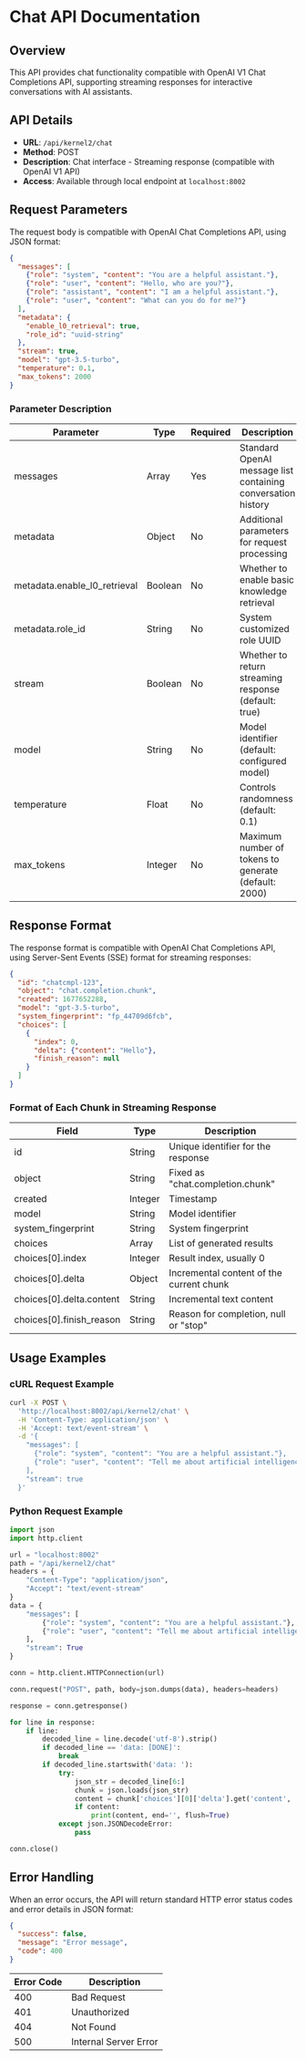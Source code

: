 # Chat API Documentation

## Overview

This API provides chat functionality compatible with OpenAI V1 Chat Completions API, supporting streaming responses for interactive conversations with AI assistants.

## API Details

- **URL**: `/api/kernel2/chat`
- **Method**: POST
- **Description**: Chat interface - Streaming response (compatible with OpenAI V1 API)
- **Access**: Available through local endpoint at `localhost:8002`

## Request Parameters

The request body is compatible with OpenAI Chat Completions API, using JSON format:

```json
{
  "messages": [
    {"role": "system", "content": "You are a helpful assistant."},
    {"role": "user", "content": "Hello, who are you?"},
    {"role": "assistant", "content": "I am a helpful assistant."},
    {"role": "user", "content": "What can you do for me?"}  
  ],
  "metadata": {
    "enable_l0_retrieval": true,
    "role_id": "uuid-string"
  },
  "stream": true,
  "model": "gpt-3.5-turbo",
  "temperature": 0.1,
  "max_tokens": 2000
}
```

### Parameter Description

| Parameter | Type | Required | Description |
|------|------|------|------|
| messages | Array | Yes | Standard OpenAI message list containing conversation history |
| metadata | Object | No | Additional parameters for request processing |
| metadata.enable_l0_retrieval | Boolean | No | Whether to enable basic knowledge retrieval |
| metadata.role_id | String | No | System customized role UUID |
| stream | Boolean | No | Whether to return streaming response (default: true) |
| model | String | No | Model identifier (default: configured model) |
| temperature | Float | No | Controls randomness (default: 0.1) |
| max_tokens | Integer | No | Maximum number of tokens to generate (default: 2000) |

## Response Format

The response format is compatible with OpenAI Chat Completions API, using Server-Sent Events (SSE) format for streaming responses:

```json
{
  "id": "chatcmpl-123",
  "object": "chat.completion.chunk",
  "created": 1677652288,
  "model": "gpt-3.5-turbo",
  "system_fingerprint": "fp_44709d6fcb",
  "choices": [
    {
      "index": 0,
      "delta": {"content": "Hello"},
      "finish_reason": null
    }
  ]
}
```

### Format of Each Chunk in Streaming Response

| Field | Type | Description |
|------|------|------|
| id | String | Unique identifier for the response |
| object | String | Fixed as "chat.completion.chunk" |
| created | Integer | Timestamp |
| model | String | Model identifier |
| system_fingerprint | String | System fingerprint |
| choices | Array | List of generated results |
| choices[0].index | Integer | Result index, usually 0 |
| choices[0].delta | Object | Incremental content of the current chunk |
| choices[0].delta.content | String | Incremental text content |
| choices[0].finish_reason | String | Reason for completion, null or "stop" |

## Usage Examples

### cURL Request Example

```bash
curl -X POST \
  'http://localhost:8002/api/kernel2/chat' \
  -H 'Content-Type: application/json' \
  -H 'Accept: text/event-stream' \
  -d '{
    "messages": [
      {"role": "system", "content": "You are a helpful assistant."},
      {"role": "user", "content": "Tell me about artificial intelligence."}
    ],
    "stream": true
  }'
```

### Python Request Example

```python
import json
import http.client

url = "localhost:8002"
path = "/api/kernel2/chat"
headers = {
    "Content-Type": "application/json",
    "Accept": "text/event-stream"
}
data = {
    "messages": [
        {"role": "system", "content": "You are a helpful assistant."},
        {"role": "user", "content": "Tell me about artificial intelligence."}
    ],
    "stream": True
}

conn = http.client.HTTPConnection(url)

conn.request("POST", path, body=json.dumps(data), headers=headers)

response = conn.getresponse()

for line in response:
    if line:
        decoded_line = line.decode('utf-8').strip()
        if decoded_line == 'data: [DONE]':
            break
        if decoded_line.startswith('data: '):
            try:
                json_str = decoded_line[6:]
                chunk = json.loads(json_str)
                content = chunk['choices'][0]['delta'].get('content', '')
                if content:
                    print(content, end='', flush=True)
            except json.JSONDecodeError:
                pass

conn.close()
```

## Error Handling

When an error occurs, the API will return standard HTTP error status codes and error details in JSON format:

```json
{
  "success": false,
  "message": "Error message",
  "code": 400
}
```

| Error Code | Description |
|------|------|
| 400 | Bad Request |
| 401 | Unauthorized |
| 404 | Not Found |
| 500 | Internal Server Error |
